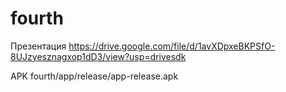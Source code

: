 # fourth

Презентация https://drive.google.com/file/d/1avXDpxeBKPSfO-8UJzyesznagxop1dD3/view?usp=drivesdk

APK fourth/app/release/app-release.apk
